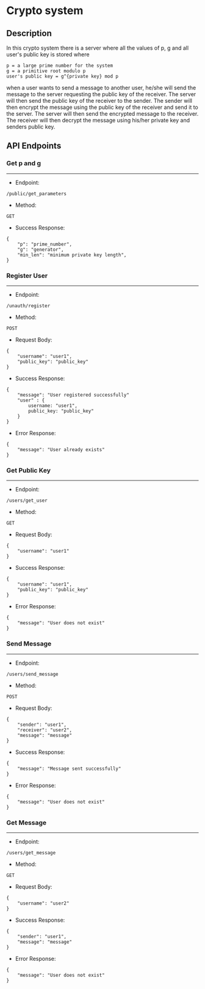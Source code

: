 # Crypto system

## Description
In this crypto system there is a server where all the values of p, g and all user's public key is stored
where 
```
p = a large prime number for the system
g = a primitive root modulo p
user's public key = g^{private key} mod p
```
when a user wants to send a message to another user, he/she will send the message to the server requesting the public key of the receiver. The server will then send the public key of the receiver to the sender. The sender will then encrypt the message using the public key of the receiver and send it to the server. The server will then send the encrypted message to the receiver. The receiver will then decrypt the message using his/her private key and senders public key.

## API Endpoints

### Get p and g
---
- Endpoint: <br>
```
/public/get_parameters
```
- Method: <br>
```
GET
```
- Success Response: <br>
```json:
{
    "p": "prime_number",
    "g": "generator",
    "min_len": "minimum private key length",
}
```

### Register User
---
- Endpoint: <br>
```
/unauth/register
```
- Method: <br>
```
POST
```
- Request Body: <br>
```json: 
{
    "username": "user1", 
    "public_key": "public_key"
}
```
- Success Response: <br>
```json:
{
    "message": "User registered successfully"
    "user" : {
        username: "user1",
        public_key: "public_key"
    }
}
```
- Error Response: <br>
```json:
{
    "message": "User already exists"
}
```

### Get Public Key
---
- Endpoint: <br>
```
/users/get_user
```
- Method: <br>
```
GET
```
- Request Body: <br>
```json: 
{
    "username": "user1"
}
```
- Success Response: <br>
```json:
{
    "username": "user1",
    "public_key": "public_key"
}
```
- Error Response: <br>
```json:
{
    "message": "User does not exist"
}
```

### Send Message
---
- Endpoint: <br>
```
/users/send_message
```
- Method: <br>
```
POST
```
- Request Body: <br>
```json: 
{
    "sender": "user1",
    "receiver": "user2",
    "message": "message"
}
```
- Success Response: <br>
```json:
{
    "message": "Message sent successfully"
}
```
- Error Response: <br>
```json:
{
    "message": "User does not exist"
}
```

### Get Message
---
- Endpoint: <br>
```
/users/get_message
```
- Method: <br>
```
GET
```
- Request Body: <br>
```json: 
{
    "username": "user2"
}
```
- Success Response: <br>
```json:
{
    "sender": "user1",
    "message": "message"
}
```
- Error Response: <br>
```json:
{
    "message": "User does not exist"
}
```